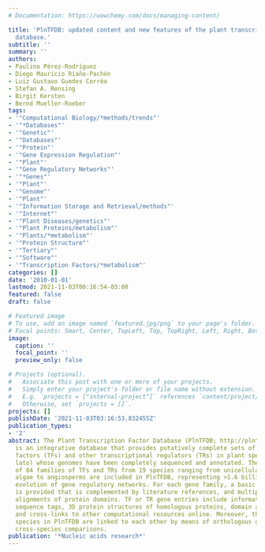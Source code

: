 ```yaml
---
# Documentation: https://wowchemy.com/docs/managing-content/

title: 'PlnTFDB: updated content and new features of the plant transcription factor
  database.'
subtitle: ''
summary: ''
authors:
- Paulino Pérez-Rodríguez
- Diego Mauricio Riaño-Pachón
- Luiz Gustavo Guedes Corrêa
- Stefan A. Rensing
- Birgit Kersten
- Bernd Mueller-Roeber
tags:
- '"Computational Biology/*methods/trends"'
- '"*Databases"'
- '"Genetic"'
- '"Databases"'
- '"Protein"'
- '"Gene Expression Regulation"'
- '"Plant"'
- '"Gene Regulatory Networks"'
- '"*Genes"'
- '"Plant"'
- '"Genome"'
- '"Plant"'
- '"Information Storage and Retrieval/methods"'
- '"Internet"'
- '"Plant Diseases/genetics"'
- '"Plant Proteins/metabolism"'
- '"Plants/*metabolism"'
- '"Protein Structure"'
- '"Tertiary"'
- '"Software"'
- '"Transcription Factors/*metabolism"'
categories: []
date: '2010-01-01'
lastmod: 2021-11-03T00:16:54-03:00
featured: false
draft: false

# Featured image
# To use, add an image named `featured.jpg/png` to your page's folder.
# Focal points: Smart, Center, TopLeft, Top, TopRight, Left, Right, BottomLeft, Bottom, BottomRight.
image:
  caption: ''
  focal_point: ''
  preview_only: false

# Projects (optional).
#   Associate this post with one or more of your projects.
#   Simply enter your project's folder or file name without extension.
#   E.g. `projects = ["internal-project"]` references `content/project/deep-learning/index.md`.
#   Otherwise, set `projects = []`.
projects: []
publishDate: '2021-11-03T03:16:53.832455Z'
publication_types:
- '2'
abstract: The Plant Transcription Factor Database (PlnTFDB; http://plntfdb.bio.uni-potsdam.de/v3.0/)
  is an integrative database that provides putatively complete sets of transcription
  factors (TFs) and other transcriptional regulators (TRs) in plant species (sensu
  lato) whose genomes have been completely sequenced and annotated. The complete sets
  of 84 families of TFs and TRs from 19 species ranging from unicellular red and green
  algae to angiosperms are included in PlnTFDB, representing >1.6 billion years of
  evolution of gene regulatory networks. For each gene family, a basic description
  is provided that is complemented by literature references, and multiple sequence
  alignments of protein domains. TF or TR gene entries include information of expressed
  sequence tags, 3D protein structures of homologous proteins, domain architecture
  and cross-links to other computational resources online. Moreover, the different
  species in PlnTFDB are linked to each other by means of orthologous genes facilitating
  cross-species comparisons.
publication: '*Nucleic acids research*'
---
```

